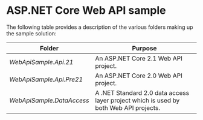 # ASP.NET Core Web API sample

The following table provides a description of the various folders making up the sample solution:


|              Folder              |                                        Purpose                                        |
|----------------------------------|---------------------------------------------------------------------------------------|
|   <em>WebApiSample.Api.21</em>   |                         An ASP.NET Core 2.1 Web API project.                          |
| <em>WebApiSample.Api.Pre21</em>  |                         An ASP.NET Core 2.0 Web API project.                          |
| <em>WebApiSample.DataAccess</em> | A .NET Standard 2.0 data access layer project which is used by both Web API projects. |

